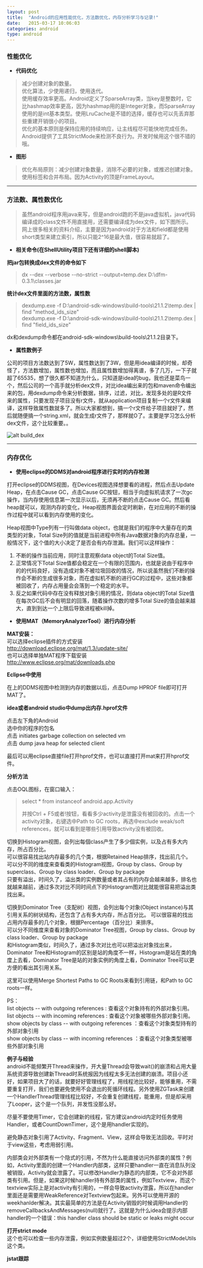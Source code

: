 ```yaml
---
layout: post
title:  "Android的应用性能优化，方法数优化，内存分析学习与记录!"
date:   2015-03-17 10:06:03
categories: android
type: android
---
```


### 性能优化 ###

- **代码优化**

> 减少创建对象的数量。  
优化算法，少使用递归，使用迭代。  
使用缓存效率更高。Android定义了SparseArray类，当key是整数时，它比hashmap效率更高，因为hashmap用的是Integer对象，而SparseArray使用的是int基本类型。使用LruCache是不错的选择，缓存也可以先丢弃那些重建开销很小的项目。  
优化的基本原则是保持应用的持续响应，让主线程尽可能快地完成任务。  
Android提供了工具StrictMode来检测不良行为。开发时候用这个很不错的哦。

- **图形**
  
> 优化布局原则：减少创建对象数量，消除不必要的对象，或推迟创建对象。  
使用<merge/>标签和合并布局。因为Activity的顶是FrameLayout。  

----------

### 方法数、属性数优化 ###
  
> 虽然android程序用java来写，但是android跑的不是java虚拟机，java代码编译成的class文件不用直接用，还需要编译成为dex文件，如下图所示。  
网上很多相关的资料介绍，主要是因为android对于方法和field都是使用short类型来建立索引，所以只能2^16是最大值，很容易就超了。

- **相关命令(在ShellUtility项目下还有详细的shell脚本)**
  
  
**把jar包转换成dex文件的命令如下**    
> dx --dex --verbose --no-strict --output=temp.dex D:\dfm-0.3.1\classes.jar  

**统计dex文件里面的方法数，属性数**  
  
> dexdump.exe -f D:\android-sdk-windows\build-tools\21.1.2\temp.dex | find "method_ids_size"  
> dexdump.exe -f D:\android-sdk-windows\build-tools\21.1.2\temp.dex | find "field_ids_size"  

dx和dexdump命令都在android-sdk-windows\build-tools\21.1.2目录下。

- **属性数例子**

公司的项目方法数达到了5W，属性数达到了3W，但是用idea编译的时候，却奇怪了，方法数增加，属性数也增加，而且属性数增加得离谱，多了几万，一下子就超了65535，想了很久都不知道为什么，只知道是idea的bug，我也还是菜鸟一个，然后公司的一个高手就分析dex文件，对比idea编出来的包和maven命令编出来的包，用dexdump命令来分析数据，排序，过滤，对比，发现多处的是R文件来的属性，只要发现子项目没有r文件，就从application项目复制一个r文件来编译，这样导致属性数就多了。所以大家都想到，搞一个r文件给子项目就好了，然后就随便搞一个string.xml，就会生成r文件了，那样就O了。主要是学习怎么分析dex文件，这个比较重要。。

![alt build_dex](/image/build_dex.png "build_dex") 

----------

### 内存优化 ###

- **使用eclipse的DDMS对android程序进行实时的内存检测**
  
打开eclipse的DDMS视图，在Devices视图选择想要看的进程，然后点击Update Heap，在点击Cause GC，点击Cause GC按钮，相当于向虚拟机请求了一次gc操作，当内存使用信息第一次显示以后，无须再不断的点击Cause GC。然后看heap就可以，观测内存的变化，Heap视图界面会定时刷新，在对应用的不断的操作过程中就可以看到内存使用的变化。

Heap视图中Type列有一行叫做data object，也就是我们的程序中大量存在的类类型的对象，Total Size列的值就是当前进程中所有Java数据对象的内存总量，一般情况下，这个值的大小决定了是否会有内存泄漏。我们可以这样操作：  
1. 不断的操作当前应用，同时注意观察data object的Total Size值。  
2. 正常情况下Total Size值都会稳定在一个有限的范围内，也就是说由于程序中的的代码良好，没有造成对象不被垃圾回收的情况，所以说虽然我们不断的操作会不断的生成很多对象，而在虚拟机不断的进行GC的过程中，这些对象都被回收了，内存占用量会会落到一个稳定的水平。    
3. 反之如果代码中存在没有释放对象引用的情况，则data object的Total Size值在每次GC后不会有明显的回落，随着操作次数的增多Total Size的值会越来越大，直到到达一个上限后导致进程被kill掉。  

- **使用MAT（MemoryAnalyzerTool）进行内存分析**  
  
**MAT安装：**  
可以选择eclipse插件的方式安装  
http://download.eclipse.org/mat/1.3/update-site/  
也可以选择单独MAT程序下载安装  
http://www.eclipse.org/mat/downloads.php

**Eclipse中使用**
  
在上的DDMS视图中检测到内存的数据以后，点击Dump HPROF file即可打开MAT了。

**idea或者android studio中dump出内存.hprof文件**

点击左下角的Android  
选中你的程序的包名  
点击 initiates garbage collection on selected vm  
点击 dump java heap for selected client  

最后可以用eclipse直接file打开hprof文件，也可以直接打开mat来打开hprof文件。

**分析方法**
  
点击OQL图标，在窗口输入：
  
> select * from instanceof android.app.Activity
> 
> 并按Ctrl + F5或者!按钮，看看多少activity是泄露没有被回收的。点击一个activity对象，右键选中Path to GC roots，再选中exclude weak/soft references，就可以看到是哪些引用导致activity没有被回收。

切换到Histogram视图，会列出每個class产生了多少個实例，以及占有多大内存，所占百分比。  
可以很容易找出站内存最多的几个类，根据Retained Heap排序，找出前几个。  
可以分不同的维度来查看类的Histogram视图，Group by class、Group by superclass、Group by class  loader、Group by package  
只要有溢出，时间久了，溢出类的实例数量或者其占有的内存会越来越多，排名也就越来越前，通过多次对比不同时间点下的Histogram图对比就能很容易把溢出类找出来。  

切换到Dominator Tree（支配树）视图，会列出每个对象(Object instance)与其引用关系的树状结构，还包含了占有多大内存，所占百分比。
可以很容易的找出占用内存最多的几个对象，根据Percentage（百分比）来排序。  
可以分不同维度来查看对象的Dominator Tree视图，Group by class、Group by class  loader、Group by package  
和Histogram类似，时间久了，通过多次对比也可以把溢出对象找出来，Dominator Tree和Histogram的区别是站的角度不一样，Histogram是站在类的角度上去看，Dominator Tree是站的对象实例的角度上看，Dominator Tree可以更方便的看出其引用关系。

这里可以使用Merge Shortest Paths to GC Roots来看到引用链，和Path to GC roots一样。

PS：  
list objects -- with outgoing references : 查看这个对象持有的外部对象引用。  
list objects -- with incoming references : 查看这个对象被哪些外部对象引用。  
show objects by class  --  with outgoing references ：查看这个对象类型持有的外部对象引用  
show objects by class  --  with incoming references ：查看这个对象类型被哪些外部对象引用   

**例子与经验**  
android不能频繁开Thread来操作，开大量Thread会导致wait()的崩溃和占用大量系统资源导致创建新Thread时系统报因为线程太多无法创建的崩溃。项目小还好，如果项目大了的话，就要好好管理线程了，用线程池比较好，能够重用，不需要重复打开，我们也要避免使用不会退出的死循环线程。另外使用ZGTask来创建一个HandlerThread管理线程比较好，不会重复创建线程，能重用，但是却采用了Looper，这个是一个队列，并发性没那么好。

尽量不要使用Timer，它会创建新的线程，官方建议android内定时任务使用Handler，或者CountDownTimer，这个是用handler实现的。

避免静态对象引用了Activity、Fragment、View，这样会导致无法回收。平时对于view这些，考虑用弱引用。

内部类会对外部类有一个隐式的引用，不然为什么能直接访问外部类的属性？例如，Activity里面的创建一个Handler内部类，这样只要handler一直在消息队列没被销毁，Activity就会泄露了。可以修改Handler为静态的内部类，它不会对外部类有引用。但是，如果这时候handler持有外部类的属性，例如Textview，而这个textview实际上是对activity有引用的，一样会导致activity泄露，所以在handler里面还是需要用WeakReference对Textview包起来。另外可以使用开源的weekhanlder解决。其实最简单的方法是在Activity销毁的时候调用Handler的removeCallbacksAndMessages(null)就行了。这就是为什么idea会提示内部handler的一个错误：this handler class should be static or leaks might occur

 
**打开strict mode**  
这个也可以检查一些内存泄露，例如实例数量超过2个，详细使用StrictModeUtils这个类。


**jstat跟踪**  